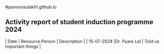 #jasnooraulakh1.github.io
## Activity report of student induction programme 2024

 | Date | Resource Person | Description |
| 15-07-2024 |Dr. Pyare Lal | Told us important things |
